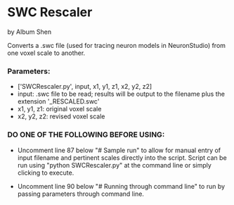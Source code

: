 SWC Rescaler
===================
by Album Shen

Converts a .swc file (used for tracing neuron models in NeuronStudio) from one voxel scale to another.

### Parameters: ###
* ['SWCRescaler.py', input, x1, y1, z1, x2, y2, z2]
* input:			.swc file to be read; results will be output to the filename plus the extension '_RESCALED.swc'
* x1, y1, z1:		original voxel scale
* x2, y2, z2:		revised voxel scale

### DO ONE OF THE FOLLOWING BEFORE USING: ###
* Uncomment line 87 below "# Sample run" to allow for manual entry of input filename and pertinent scales directly into the script. Script can be run using "python SWCRescaler.py" at the command line or simply clicking to execute.

* Uncomment line 90 below "# Running through command line" to run by passing parameters through command line. 